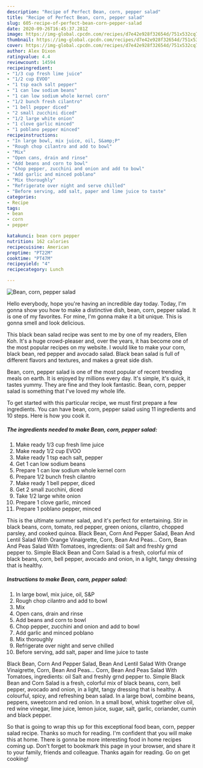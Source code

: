 ```yaml
---
description: "Recipe of Perfect Bean, corn, pepper salad"
title: "Recipe of Perfect Bean, corn, pepper salad"
slug: 605-recipe-of-perfect-bean-corn-pepper-salad
date: 2020-09-26T16:45:37.281Z
image: https://img-global.cpcdn.com/recipes/d7e42e928f32654d/751x532cq70/bean-corn-pepper-salad-recipe-main-photo.jpg
thumbnail: https://img-global.cpcdn.com/recipes/d7e42e928f32654d/751x532cq70/bean-corn-pepper-salad-recipe-main-photo.jpg
cover: https://img-global.cpcdn.com/recipes/d7e42e928f32654d/751x532cq70/bean-corn-pepper-salad-recipe-main-photo.jpg
author: Alex Dixon
ratingvalue: 4.4
reviewcount: 14594
recipeingredient:
- "1/3 cup fresh lime juice"
- "1/2 cup EVOO"
- "1 tsp each salt pepper"
- "1 can low sodium beans"
- "1 can low sodium whole kernel corn"
- "1/2 bunch fresh cilantro"
- "1 bell pepper diced"
- "2 small zucchini diced"
- "1/2 large white onion"
- "1 clove garlic minced"
- "1 poblano pepper minced"
recipeinstructions:
- "In large bowl, mix juice, oil, S&amp;P"
- "Rough chop cilantro and add to bowl"
- "Mix"
- "Open cans, drain and rinse"
- "Add beans and corn to bowl"
- "Chop pepper, zucchini and onion and add to bowl"
- "Add garlic and minced poblano"
- "Mix thoroughly"
- "Refrigerate over night and serve chilled"
- "Before serving, add salt, paper and lime juice to taste"
categories:
- Recipe
tags:
- bean
- corn
- pepper

katakunci: bean corn pepper 
nutrition: 162 calories
recipecuisine: American
preptime: "PT22M"
cooktime: "PT47M"
recipeyield: "4"
recipecategory: Lunch

---
```



![Bean, corn, pepper salad](https://img-global.cpcdn.com/recipes/d7e42e928f32654d/751x532cq70/bean-corn-pepper-salad-recipe-main-photo.jpg)

Hello everybody, hope you're having an incredible day today. Today, I'm gonna show you how to make a distinctive dish, bean, corn, pepper salad. It is one of my favorites. For mine, I'm gonna make it a bit unique. This is gonna smell and look delicious.

This black bean salad recipe was sent to me by one of my readers, Ellen Koh. It&#39;s a huge crowd-pleaser and, over the years, it has become one of the most popular recipes on my website. I would like to make your corn, black bean, red pepper and avocado salad. Black bean salad is full of different flavors and textures, and makes a great side dish.

Bean, corn, pepper salad is one of the most popular of recent trending meals on earth. It is enjoyed by millions every day. It's simple, it's quick, it tastes yummy. They are fine and they look fantastic. Bean, corn, pepper salad is something that I've loved my whole life.


To get started with this particular recipe, we must first prepare a few ingredients. You can have bean, corn, pepper salad using 11 ingredients and 10 steps. Here is how you cook it.

<!--inarticleads1-->

##### The ingredients needed to make Bean, corn, pepper salad:

1. Make ready 1/3 cup fresh lime juice
1. Make ready 1/2 cup EVOO
1. Make ready 1 tsp each salt, pepper
1. Get 1 can low sodium beans
1. Prepare 1 can low sodium whole kernel corn
1. Prepare 1/2 bunch fresh cilantro
1. Make ready 1 bell pepper, diced
1. Get 2 small zucchini, diced
1. Take 1/2 large white onion
1. Prepare 1 clove garlic, minced
1. Prepare 1 poblano pepper, minced


This is the ultimate summer salad, and it&#39;s perfect for entertaining. Stir in black beans, corn, tomato, red pepper, green onions, cilantro, chopped parsley, and cooked quinoa. Black Bean, Corn And Pepper Salad, Bean And Lentil Salad With Orange Vinaigrette, Corn, Bean And Peas… Corn, Bean And Peas Salad With Tomatoes, ingredients: oil Salt and freshly grnd pepper to. Simple Black Bean and Corn Salad is a fresh, colorful mix of black beans, corn, bell pepper, avocado and onion, in a light, tangy dressing that is healthy. 

<!--inarticleads2-->

##### Instructions to make Bean, corn, pepper salad:

1. In large bowl, mix juice, oil, S&amp;P
1. Rough chop cilantro and add to bowl
1. Mix
1. Open cans, drain and rinse
1. Add beans and corn to bowl
1. Chop pepper, zucchini and onion and add to bowl
1. Add garlic and minced poblano
1. Mix thoroughly
1. Refrigerate over night and serve chilled
1. Before serving, add salt, paper and lime juice to taste


Black Bean, Corn And Pepper Salad, Bean And Lentil Salad With Orange Vinaigrette, Corn, Bean And Peas… Corn, Bean And Peas Salad With Tomatoes, ingredients: oil Salt and freshly grnd pepper to. Simple Black Bean and Corn Salad is a fresh, colorful mix of black beans, corn, bell pepper, avocado and onion, in a light, tangy dressing that is healthy. A colourful, spicy, and refreshing bean salad. In a large bowl, combine beans, peppers, sweetcorn and red onion. In a small bowl, whisk together olive oil, red wine vinegar, lime juice, lemon juice, sugar, salt, garlic, coriander, cumin and black pepper. 

So that is going to wrap this up for this exceptional food bean, corn, pepper salad recipe. Thanks so much for reading. I'm confident that you will make this at home. There is gonna be more interesting food in home recipes coming up. Don't forget to bookmark this page in your browser, and share it to your family, friends and colleague. Thanks again for reading. Go on get cooking!
